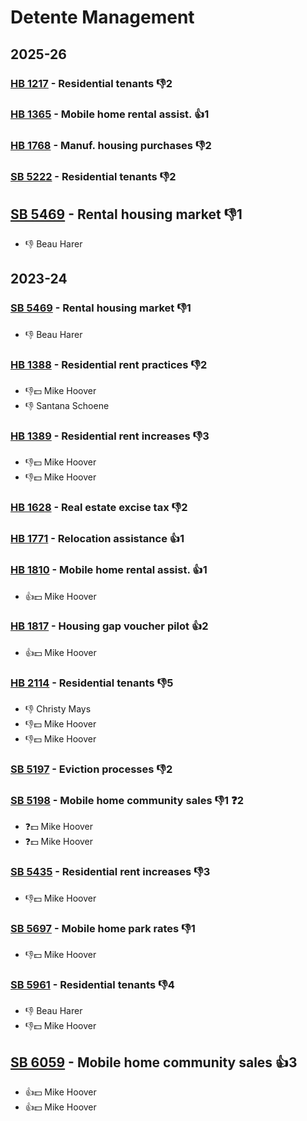 # Detente Management
## 2025-26

### [HB 1217](/bill/2025-26/hb/1217/) - Residential tenants  👎2 

### [HB 1365](/bill/2025-26/hb/1365/) - Mobile home rental assist. 👍1  

### [HB 1768](/bill/2025-26/hb/1768/) - Manuf. housing purchases  👎2 

### [SB 5222](/bill/2025-26/sb/5222/) - Residential tenants  👎2 

## [SB 5469](/bill/2025-26/sb/5469/) - Rental housing market  👎1 
* 👎 Beau Harer

## 2023-24

### [SB 5469](/bill/2023-24/sb/5469/) - Rental housing market  👎1 
* 👎 Beau Harer

### [HB 1388](/bill/2023-24/hb/1388/) - Residential rent practices  👎2 
* 👎💵 Mike Hoover
* 👎 Santana Schoene

### [HB 1389](/bill/2023-24/hb/1389/) - Residential rent increases  👎3 
* 👎💵 Mike Hoover
* 👎💵 Mike Hoover

### [HB 1628](/bill/2023-24/hb/1628/) - Real estate excise tax  👎2 

### [HB 1771](/bill/2023-24/hb/1771/) - Relocation assistance 👍1  

### [HB 1810](/bill/2023-24/hb/1810/) - Mobile home rental assist. 👍1  
* 👍💵 Mike Hoover

### [HB 1817](/bill/2023-24/hb/1817/) - Housing gap voucher pilot 👍2  
* 👍💵 Mike Hoover

### [HB 2114](/bill/2023-24/hb/2114/) - Residential tenants  👎5 
* 👎 Christy Mays
* 👎💵 Mike Hoover
* 👎💵 Mike Hoover

### [SB 5197](/bill/2023-24/sb/5197/) - Eviction processes  👎2 

### [SB 5198](/bill/2023-24/sb/5198/) - Mobile home community sales  👎1 ❓2
* ❓💵 Mike Hoover
* ❓💵 Mike Hoover

### [SB 5435](/bill/2023-24/sb/5435/) - Residential rent increases  👎3 
* 👎💵 Mike Hoover

### [SB 5697](/bill/2023-24/sb/5697/) - Mobile home park rates  👎1 
* 👎💵 Mike Hoover

### [SB 5961](/bill/2023-24/sb/5961/) - Residential tenants  👎4 
* 👎 Beau Harer
* 👎💵 Mike Hoover

## [SB 6059](/bill/2023-24/sb/6059/) - Mobile home community sales 👍3  
* 👍💵 Mike Hoover
* 👍💵 Mike Hoover
